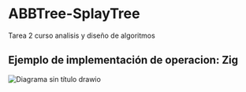 # ABBTree-SplayTree
 Tarea 2 curso analisis y diseño de algoritmos

 ## Ejemplo de implementación de operacion: Zig
![Diagrama sin título drawio](https://github.com/user-attachments/assets/79925180-3a8c-44fc-b59c-b86f0245fc9f)
